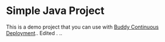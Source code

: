 # Simple Java Project
This is a demo project that you can use with [Buddy Continuous Deployment](https://buddy.works)..
Edited . .. 
